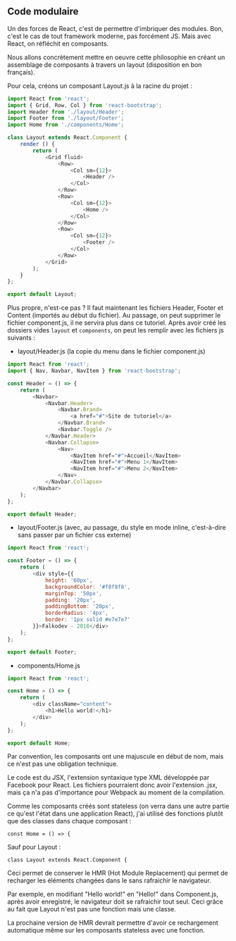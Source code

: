 ## Code modulaire

Un des forces de React, c'est de permettre d'imbriquer des modules. Bon, c'est le cas de tout framework moderne, pas forcément JS. Mais avec React, on réfléchit en composants.

Nous allons concrètement mettre en oeuvre cette philosophie en créant un assemblage de composants à travers un layout (disposition en bon français).

Pour cela, créons un composant Layout.js à la racine du projet :

```js
import React from 'react';
import { Grid, Row, Col } from 'react-bootstrap';
import Header from './layout/Header';
import Footer from './layout/Footer';
import Home from './components/Home';

class Layout extends React.Component {
    render () {
        return (
            <Grid fluid>
                <Row>
                    <Col sm={12}>
                        <Header />
                    </Col>
                </Row>
                <Row>
                    <Col sm={12}>
                        <Home />
                    </Col>
                </Row>
                <Row>
                    <Col sm={12}>
                        <Footer />
                    </Col>
                </Row>
            </Grid>
        );
    } 
};

export default Layout;
```

Plus propre, n'est-ce pas ? Il faut maintenant les fichiers Header, Footer et Content (importés au début du fichier). Au passage, on peut supprimer le fichier component.js, il ne servira plus dans ce tutoriel. Après avoir créé les dossiers vides `layout` et `components`, on peut les remplir avec les fichiers js suivants :

- layout/Header.js (la copie du menu dans le fichier component.js)

```js
import React from 'react';
import { Nav, Navbar, NavItem } from 'react-bootstrap';

const Header = () => {
    return (
        <Navbar>
            <Navbar.Header>
                <Navbar.Brand>
                    <a href="#">Site de tutoriel</a>
                </Navbar.Brand>
                <Navbar.Toggle />
            </Navbar.Header>
            <Navbar.Collapse>
                <Nav>
                    <NavItem href="#">Accueil</NavItem>
                    <NavItem href="#">Menu 1</NavItem>
                    <NavItem href="#">Menu 2</NavItem>
                </Nav>
            </Navbar.Collapse>
        </Navbar>
    );
};

export default Header;
```

- layout/Footer.js (avec, au passage, du style en mode inline, c'est-à-dire sans passer par un fichier css externe)

```js
import React from 'react';

const Footer = () => {
    return (
        <div style={{
            height: '60px',
            backgroundColor: '#f8f8f8',
            marginTop: '50px',
            padding: '20px',
            paddingBottom: '20px',
            borderRadius: '4px',
            border: '1px solid #e7e7e7'
        }}>Falkodev - 2016</div>
    );
};

export default Footer;
```

- components/Home.js 

```js
import React from 'react';

const Home = () => {
    return (
        <div className="content">
            <h1>Hello world!</h1>
        </div>
    );
};

export default Home;
```

Par convention, les composants ont une majuscule en début de nom, mais ce n'est pas une obligation technique. 

Le code est du JSX, l'extension syntaxique type XML développée par Facebook pour React. Les fichiers pourraient donc avoir l'extension .jsx, mais ça n'a pas d'importance pour Webpack au moment de la compilation.

Comme les composants créés sont stateless (on verra dans une autre partie ce qu'est l'état dans une application React), j'ai utilisé des fonctions plutôt que des classes dans chaque composant :

`const Home = () => {`

Sauf pour Layout :  

`class Layout extends React.Component {`


Ceci permet de conserver le HMR (Hot Module Replacement) qui permet de recharger les éléments changées dans le sans rafraichir le navigateur.

Par exemple, en modifiant "Hello world!" en "Hello!" dans Component.js, après avoir enregistré, le navigateur doit se rafraichir tout seul. Ceci grâce au fait que Layout n'est pas une fonction mais une classe.

La prochaine version de HMR devrait permettre d'avoir ce rechargement automatique même sur les composants stateless avec une fonction.
